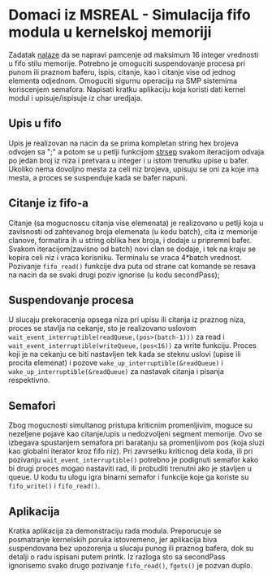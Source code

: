 # Domaci iz MSREAL - Simulacija fifo modula u kernelskoj memoriji
  Zadatak [nalaze](http://www.elektronika.ftn.uns.ac.rs/mikroracunarski-sistemi-za-rad-u-realnom-vremenu/wp-content/uploads/sites/99/2018/03/Doma%C4%87i-zadatak.pdf) da se napravi pamcenje od maksimum 16 integer vrednosti u fifo stilu memorije. Potrebno je omoguciti suspendovanje procesa pri punom ili praznom baferu, ispis, citanje, kao i citanje vise od jednog elementa odjednom. Omoguciti sigurnu operaciju na SMP sistemima koriscenjem semafora. Napisati kratku aplikaciju koja koristi dati kernel modul i upisuje/ispisuje iz char uredjaja.
## Upis u fifo
  Upis je realizovan na nacin da se prima kompletan string hex brojeva odvojen sa ";" a potom se u petlji funkcijom [strsep](https://www.kernel.org/doc/htmldocs/kernel-api/API-strsep.html) svakom iteracijom odvaja po jedan broj iz niza i pretvara u integer i u istom trenutku upise u bafer. Ukoliko nema dovoljno mesta za celi niz brojeva, upisuju se oni za koje ima mesta, a proces se suspenduje kada se bafer napuni.
## Citanje iz fifo-a
  Citanje (sa mogucnoscu citanja vise elemenata) je realizovano u petlji koja u zavisnosti od zahtevanog broja elemenata (u kodu batch), cita iz memorije clanove, formatira ih u string oblika hex broja, i dodaje u pripremni bafer. Svakom iteracijom(zavisno od batch) novi clan se dodaje, i tek na kraju se kopira celi niz i vraca korisniku. Terminalu se vraca 4*batch vrednost. Pozivanje `fifo_read()` funkcije dva puta od strane cat komande se resava na nacin da se svaki drugi poziv ignorise (u kodu secondPass);
## Suspendovanje procesa
  U slucaju prekoracenja opsega niza pri upisu ili citanja iz praznog niza, proces se stavlja na cekanje, sto je realizovano uslovom `wait_event_interruptible(readQueue,(pos>(batch-1)))` za read i `wait_event_interruptible(writeQueue,(pos<16))` za write funkciju. Proces koji je na cekanju ce biti nastavljen tek kada se steknu uslovi (upise ili procita elemenat) i pozove `wake_up_interruptible(&readQueue)` i `wake_up_interruptible(&readQueue)` za nastavak citanja i pisanja respektivno.
## Semafori
  Zbog mogucnosti simultanog pristupa kriticnim promenljivim, moguce su nezeljene pojave kao citanje/upis u nedozvoljeni segment memorije. Ovo se izbegava spustanjem semafora pri baratanju sa promenljivom pos (koja sluzi kao globalni iterator kroz fifo niz). Pri zavrsetku kriticnog dela koda, ili pri pozivanju `wait_event_interruptible()` potrebno je podignuti semafor kako bi drugi proces mogao nastaviti rad, ili probuditi trenutni ako je stavljen u queue. U kodu tu ulogu igra binarni semafor i funkcije koje ga koriste su `fifo_write()` i `fifo_read()`.
## Aplikacija
  Kratka aplikacija za demonstraciju rada modula. Preporucuje se posmatranje kernelskih poruka istovremeno, jer aplikacija biva suspendovana bez upozorenja u slucaju punog ili praznog bafera, dok su detalji o radu ispisani putem printk. Iz razloga sto sa secondPass ignorisemo svako drugo pozivanje `fifo_read()`, `fgets()` je pozvan duplo.
